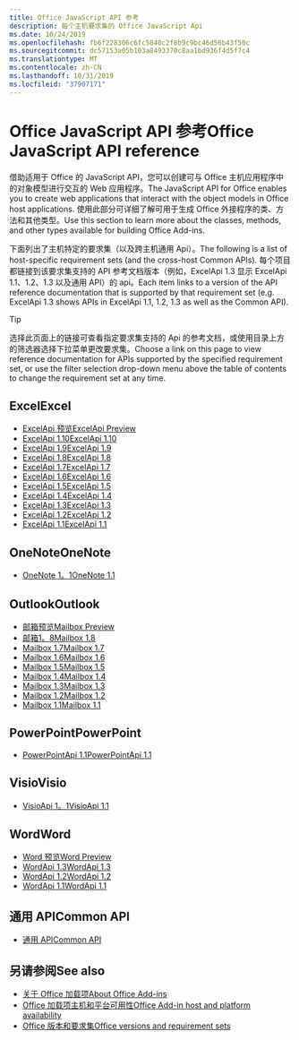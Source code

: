 ```yaml
---
title: Office JavaScript API 参考
description: 每个主机要求集的 Office JavaScript Api
ms.date: 10/24/2019
ms.openlocfilehash: fb6f228306c6fc5840c2f8b9c9bc46d56b43f50c
ms.sourcegitcommit: dc57153a05b103a8493370c8aa1bd936f4d5f7c4
ms.translationtype: MT
ms.contentlocale: zh-CN
ms.lasthandoff: 10/31/2019
ms.locfileid: "37907171"
---
```

# <a name="office-javascript-api-reference"></a><span data-ttu-id="9e508-103">Office JavaScript API 参考</span><span class="sxs-lookup"><span data-stu-id="9e508-103">Office JavaScript API reference</span></span>

<span data-ttu-id="9e508-104">借助适用于 Office 的 JavaScript API，您可以创建可与 Office 主机应用程序中的对象模型进行交互的 Web 应用程序。</span><span class="sxs-lookup"><span data-stu-id="9e508-104">The JavaScript API for Office enables you to create web applications that interact with the object models in Office host applications.</span></span> <span data-ttu-id="9e508-105">使用此部分可详细了解可用于生成 Office 外接程序的类、方法和其他类型。</span><span class="sxs-lookup"><span data-stu-id="9e508-105">Use this section to learn more about the classes, methods, and other types available for building Office Add-ins.</span></span>

<span data-ttu-id="9e508-106">下面列出了主机特定的要求集（以及跨主机通用 Api）。</span><span class="sxs-lookup"><span data-stu-id="9e508-106">The following is a list of host-specific requirement sets (and the cross-host Common APIs).</span></span> <span data-ttu-id="9e508-107">每个项目都链接到该要求集支持的 API 参考文档版本（例如，ExcelApi 1.3 显示 ExcelApi 1.1、1.2、1.3 以及通用 API）的 api。</span><span class="sxs-lookup"><span data-stu-id="9e508-107">Each item links to a version of the API reference documentation that is supported by that requirement set (e.g. ExcelApi 1.3 shows APIs in ExcelApi 1.1, 1.2, 1.3 as well as the Common API).</span></span>

> [!TIP]
> <span data-ttu-id="9e508-108">选择此页面上的链接可查看指定要求集支持的 Api 的参考文档，或使用目录上方的筛选器选择下拉菜单更改要求集。</span><span class="sxs-lookup"><span data-stu-id="9e508-108">Choose a link on this page to view reference documentation for APIs supported by the specified requirement set, or use the filter selection drop-down menu above the table of contents to change the requirement set at any time.</span></span>

## <a name="excel"></a><span data-ttu-id="9e508-109">Excel</span><span class="sxs-lookup"><span data-stu-id="9e508-109">Excel</span></span>

- [<span data-ttu-id="9e508-110">ExcelApi 预览</span><span class="sxs-lookup"><span data-stu-id="9e508-110">ExcelApi Preview</span></span>](/javascript/api/excel?view=excel-js-preview)
- [<span data-ttu-id="9e508-111">ExcelApi 1.10</span><span class="sxs-lookup"><span data-stu-id="9e508-111">ExcelApi 1.10</span></span>](/javascript/api/excel?view=excel-js-1.10)
- [<span data-ttu-id="9e508-112">ExcelApi 1.9</span><span class="sxs-lookup"><span data-stu-id="9e508-112">ExcelApi 1.9</span></span>](/javascript/api/excel?view=excel-js-1.9)
- [<span data-ttu-id="9e508-113">ExcelApi 1.8</span><span class="sxs-lookup"><span data-stu-id="9e508-113">ExcelApi 1.8</span></span>](/javascript/api/excel?view=excel-js-1.8)
- [<span data-ttu-id="9e508-114">ExcelApi 1.7</span><span class="sxs-lookup"><span data-stu-id="9e508-114">ExcelApi 1.7</span></span>](/javascript/api/excel?view=excel-js-1.7)
- [<span data-ttu-id="9e508-115">ExcelApi 1.6</span><span class="sxs-lookup"><span data-stu-id="9e508-115">ExcelApi 1.6</span></span>](/javascript/api/excel?view=excel-js-1.6)
- [<span data-ttu-id="9e508-116">ExcelApi 1.5</span><span class="sxs-lookup"><span data-stu-id="9e508-116">ExcelApi 1.5</span></span>](/javascript/api/excel?view=excel-js-1.5)
- [<span data-ttu-id="9e508-117">ExcelApi 1.4</span><span class="sxs-lookup"><span data-stu-id="9e508-117">ExcelApi 1.4</span></span>](/javascript/api/excel?view=excel-js-1.4)
- [<span data-ttu-id="9e508-118">ExcelApi 1.3</span><span class="sxs-lookup"><span data-stu-id="9e508-118">ExcelApi 1.3</span></span>](/javascript/api/excel?view=excel-js-1.3)
- [<span data-ttu-id="9e508-119">ExcelApi 1.2</span><span class="sxs-lookup"><span data-stu-id="9e508-119">ExcelApi 1.2</span></span>](/javascript/api/excel?view=excel-js-1.2)
- [<span data-ttu-id="9e508-120">ExcelApi 1.1</span><span class="sxs-lookup"><span data-stu-id="9e508-120">ExcelApi 1.1</span></span>](/javascript/api/excel?view=excel-js-1.1)

## <a name="onenote"></a><span data-ttu-id="9e508-121">OneNote</span><span class="sxs-lookup"><span data-stu-id="9e508-121">OneNote</span></span>

- [<span data-ttu-id="9e508-122">OneNote 1。1</span><span class="sxs-lookup"><span data-stu-id="9e508-122">OneNote 1.1</span></span>](/javascript/api/onenote?view=onenote-js-1.1)

## <a name="outlook"></a><span data-ttu-id="9e508-123">Outlook</span><span class="sxs-lookup"><span data-stu-id="9e508-123">Outlook</span></span>

- [<span data-ttu-id="9e508-124">邮箱预览</span><span class="sxs-lookup"><span data-stu-id="9e508-124">Mailbox Preview</span></span>](/javascript/api/outlook?view=outlook-js-preview)
- [<span data-ttu-id="9e508-125">邮箱1。8</span><span class="sxs-lookup"><span data-stu-id="9e508-125">Mailbox 1.8</span></span>](/javascript/api/outlook?view=outlook-js-1.8)
- [<span data-ttu-id="9e508-126">Mailbox 1.7</span><span class="sxs-lookup"><span data-stu-id="9e508-126">Mailbox 1.7</span></span>](/javascript/api/outlook?view=outlook-js-1.7)
- [<span data-ttu-id="9e508-127">Mailbox 1.6</span><span class="sxs-lookup"><span data-stu-id="9e508-127">Mailbox 1.6</span></span>](/javascript/api/outlook?view=outlook-js-1.6)
- [<span data-ttu-id="9e508-128">Mailbox 1.5</span><span class="sxs-lookup"><span data-stu-id="9e508-128">Mailbox 1.5</span></span>](/javascript/api/outlook?view=outlook-js-1.5)
- [<span data-ttu-id="9e508-129">Mailbox 1.4</span><span class="sxs-lookup"><span data-stu-id="9e508-129">Mailbox 1.4</span></span>](/javascript/api/outlook?view=outlook-js-1.4)
- [<span data-ttu-id="9e508-130">Mailbox 1.3</span><span class="sxs-lookup"><span data-stu-id="9e508-130">Mailbox 1.3</span></span>](/javascript/api/outlook?view=outlook-js-1.3)
- [<span data-ttu-id="9e508-131">Mailbox 1.2</span><span class="sxs-lookup"><span data-stu-id="9e508-131">Mailbox 1.2</span></span>](/javascript/api/outlook?view=outlook-js-1.2)
- [<span data-ttu-id="9e508-132">Mailbox 1.1</span><span class="sxs-lookup"><span data-stu-id="9e508-132">Mailbox 1.1</span></span>](/javascript/api/outlook?view=outlook-js-1.1)

## <a name="powerpoint"></a><span data-ttu-id="9e508-133">PowerPoint</span><span class="sxs-lookup"><span data-stu-id="9e508-133">PowerPoint</span></span>

- [<span data-ttu-id="9e508-134">PowerPointApi 1.1</span><span class="sxs-lookup"><span data-stu-id="9e508-134">PowerPointApi 1.1</span></span>](/javascript/api/powerpoint?view=powerpoint-js-1.1)

## <a name="visio"></a><span data-ttu-id="9e508-135">Visio</span><span class="sxs-lookup"><span data-stu-id="9e508-135">Visio</span></span>

- [<span data-ttu-id="9e508-136">VisioApi 1。1</span><span class="sxs-lookup"><span data-stu-id="9e508-136">VisioApi 1.1</span></span>](/javascript/api/visio?view=visio-js-1.1)

## <a name="word"></a><span data-ttu-id="9e508-137">Word</span><span class="sxs-lookup"><span data-stu-id="9e508-137">Word</span></span>

- [<span data-ttu-id="9e508-138">Word 预览</span><span class="sxs-lookup"><span data-stu-id="9e508-138">Word Preview</span></span>](/javascript/api/word?view=word-js-preview)
- [<span data-ttu-id="9e508-139">WordApi 1.3</span><span class="sxs-lookup"><span data-stu-id="9e508-139">WordApi 1.3</span></span>](/javascript/api/word?view=word-js-1.3)
- [<span data-ttu-id="9e508-140">WordApi 1.2</span><span class="sxs-lookup"><span data-stu-id="9e508-140">WordApi 1.2</span></span>](/javascript/api/word?view=word-js-1.2)
- [<span data-ttu-id="9e508-141">WordApi 1.1</span><span class="sxs-lookup"><span data-stu-id="9e508-141">WordApi 1.1</span></span>](/javascript/api/word?view=word-js-1.1)

## <a name="common-api"></a><span data-ttu-id="9e508-142">通用 API</span><span class="sxs-lookup"><span data-stu-id="9e508-142">Common API</span></span>

- [<span data-ttu-id="9e508-143">通用 API</span><span class="sxs-lookup"><span data-stu-id="9e508-143">Common API</span></span>](/javascript/api/office?view=common-js)

## <a name="see-also"></a><span data-ttu-id="9e508-144">另请参阅</span><span class="sxs-lookup"><span data-stu-id="9e508-144">See also</span></span>

- [<span data-ttu-id="9e508-145">关于 Office 加载项</span><span class="sxs-lookup"><span data-stu-id="9e508-145">About Office Add-ins</span></span>](/office/dev/add-ins/overview)
- [<span data-ttu-id="9e508-146">Office 加载项主机和平台可用性</span><span class="sxs-lookup"><span data-stu-id="9e508-146">Office Add-in host and platform availability</span></span>](/office/dev/add-ins/overview/office-add-in-availability)
- [<span data-ttu-id="9e508-147">Office 版本和要求集</span><span class="sxs-lookup"><span data-stu-id="9e508-147">Office versions and requirement sets</span></span>](/office/dev/add-ins/develop/office-versions-and-requirement-sets)
